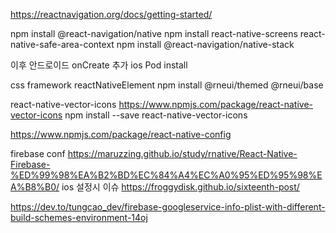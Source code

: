 https://reactnavigation.org/docs/getting-started/

npm install @react-navigation/native
npm install react-native-screens react-native-safe-area-context
npm install @react-navigation/native-stack

이후 안드로이드 onCreate 추가
ios Pod install

css framework
reactNativeElement
npm install @rneui/themed @rneui/base

react-native-vector-icons
https://www.npmjs.com/package/react-native-vector-icons
npm install --save react-native-vector-icons


https://www.npmjs.com/package/react-native-config

firebase conf
https://maruzzing.github.io/study/rnative/React-Native-Firebase-%ED%99%98%EA%B2%BD%EC%84%A4%EC%A0%95%ED%95%98%EA%B8%B0/
ios 설정시 이슈
https://froggydisk.github.io/sixteenth-post/

https://dev.to/tungcao_dev/firebase-googleservice-info-plist-with-different-build-schemes-environment-14oj

